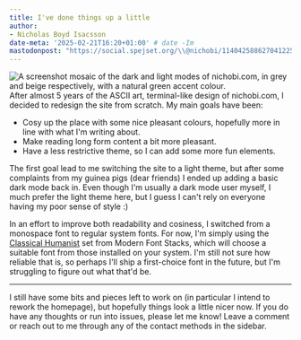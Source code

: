 ```yaml
---
title: I've done things up a little
author:
- Nicholas Boyd Isacsson
date-meta: '2025-02-21T16:20+01:00' # date -Im
mastodonpost: "https://social.spejset.org/\\@nichobi/114042588627041225" # Double backslash before the @!
---
```



![A screenshot mosaic of the dark and light modes of nichobi.com, in grey and beige respectively, with a natural green accent colour.](images/website-redesign.png)
After almost 5 years of the ASCII art, terminal-like design of nichobi.com, I decided to redesign the site from scratch.
My main goals have been:

- Cosy up the place with some nice pleasant colours, hopefully more in line with what I'm writing about.
- Make reading long form content a bit more pleasant.
- Have a less restrictive theme, so I can add some more fun elements.

The first goal lead to me switching the site to a light theme, but after some complaints from my guinea pigs (dear friends) I ended up adding a basic dark mode back in.
Even though I'm usually a dark mode user myself, I much prefer the light theme here, but I guess I can't rely on everyone having my poor sense of style :)

In an effort to improve both readability and cosiness, I switched from a monospace font to regular system fonts.
For now, I'm simply using the [Classical Humanist](https://modernfontstacks.com/#classical-humanist) set from Modern Font Stacks, which will choose a suitable font from those installed on your system.
I'm still not sure how reliable that is, so perhaps I'll ship a first-choice font in the future, but I'm struggling to figure out what that'd be.

---

I still have some bits and pieces left to work on (in particular I intend to rework the homepage), but hopefully things look a little nicer now. If you do have any thoughts or run into issues, please let me know!
Leave a comment or reach out to me through any of the contact methods in the sidebar.

<!---
The first iteration of nichobi.com launched back in 2021, with a heavily ascii art-influenced terminal-like design.
This wasn't my first website (the earliest one to make it onto the internet archive is from 2007).

Despite its low-tech appearance, the source of that design actually became quite complex.
While I wanted the website to look primitive, I still wanted well-structured and accessible HTML, as well as decent scaling for mobile, all without an ounce of JavaScript.
This meant I ended up writing nice semantic HTML code, then had to tweak the default CSS to make it look 'worse' so it'd adhere to my theme.

The main problem however was that my website ended up feeling too restrictive.
It wasn't fun like my earliest websites, most of which had silly gifs and music (one of these I've kept an archive of at [bestpals.isacsson.se](https://bestpals.isacsson.se)).

Nor was it a cosy site to read on.
Back when I made the initial design, my website was a single page list of my current projects, most of which were terminal applications.
When I [added a blog](https://blog.nichobi.com/2023-07-27-i-created-a-blog) to it in 2023, my page started having long form text to read, and the monospace font just wasn't comfortable.
-->

